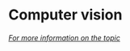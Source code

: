 # Computer vision
 
###### [For more information on the topic](https://github.com/LuisR-jpg/School/tree/master/Image%20Processing)